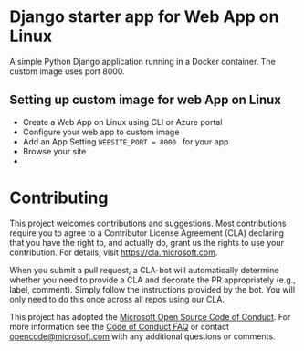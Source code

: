 # Django starter app for Web App on Linux

A simple Python Django application running in a Docker container. The custom image uses port 8000. 

## Setting up custom image for web App on Linux 
- Create a Web App on Linux using CLI or Azure portal
- Configure your web app to custom image 
- Add an App Setting ```WEBSITE_PORT = 8000 ``` for your app 
- Browse your site 
- 
# Contributing

This project welcomes contributions and suggestions.  Most contributions require you to agree to a
Contributor License Agreement (CLA) declaring that you have the right to, and actually do, grant us
the rights to use your contribution. For details, visit https://cla.microsoft.com.

When you submit a pull request, a CLA-bot will automatically determine whether you need to provide
a CLA and decorate the PR appropriately (e.g., label, comment). Simply follow the instructions
provided by the bot. You will only need to do this once across all repos using our CLA.

This project has adopted the [Microsoft Open Source Code of Conduct](https://opensource.microsoft.com/codeofconduct/).
For more information see the [Code of Conduct FAQ](https://opensource.microsoft.com/codeofconduct/faq/) or
contact [opencode@microsoft.com](mailto:opencode@microsoft.com) with any additional questions or comments.
